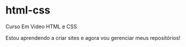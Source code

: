 # html-css
 Curso Em Video HTML e CSS

 Estou aprendendo a criar sites e agora vou gerenciar meus repositórios!

